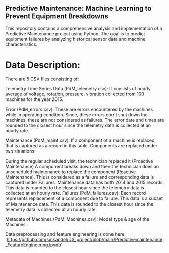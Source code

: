 ## Predictive Maintenance: Machine Learning to Prevent Equipment Breakdowns
This repository contains a comprehensive analysis and implementation of a Predictive Maintenance project using Python. The goal is to predict equipment failures by analyzing historical sensor data and machine characteristics.

# Data Description: 

There are 5 CSV files consisting of:

Telemetry Time Series Data (PdM_telemetry.csv): It consists of hourly average of voltage, rotation, pressure, vibration collected from 100 machines for the year 2015.

Error (PdM_errors.csv): These are errors encountered by the machines while in operating condition. Since, these errors don't shut down the machines, these are not considered as failures. The error date and times are rounded to the closest hour since the telemetry data is collected at an hourly rate.

Maintenance (PdM_maint.csv): If a component of a machine is replaced, that is captured as a record in this table. Components are replaced under two situations:

During the regular scheduled visit, the technician replaced it (Proactive Maintenance) A component breaks down and then the technician does an unscheduled maintenance to replace the component (Reactive Maintenance). This is considered as a failure and corresponding data is captured under Failures. Maintenance data has both 2014 and 2015 records. This data is rounded to the closest hour since the telemetry data is collected at an hourly rate. Failures (PdM_failures.csv): Each record represents replacement of a component due to failure. This data is a subset of Maintenance data. This data is rounded to the closest hour since the telemetry data is collected at an hourly rate.

Metadata of Machines (PdM_Machines.csv): Model type & age of the Machines.

Data preprocessing and feature engineering is done here: 'https://github.com/smkandel/DS_project/blob/main/Predictivemaintenance_FeatureEngineering.ipynb'

